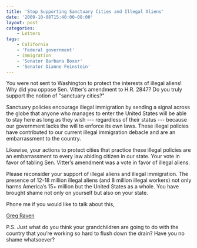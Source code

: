 ```yaml
---
title: 'Stop Supporting Sanctuary Cities and Illegal Aliens'
date: '2009-10-08T15:40:00-08:00'
layout: post
categories:
    - Letters
tags:
    - California
    - 'Federal government'
    - immigration
    - 'Senator Barbara Boxer'
    - 'Senator Dianne Feinstein'
---
```


You were not sent to Washington to protect the interests of illegal aliens! Why did you oppose Sen. Vitter’s amendment to H.R. 2847? Do you truly support the notion of "sanctuary cities?"  
  
Sanctuary policies encourage illegal immigration by sending a signal across the globe that anyone who manages to enter the United States will be able to stay here as long as they wish --- regardless of their status --- because our government lacks the will to enforce its own laws. These illegal policies have contributed to our current illegal immigration debacle and are an embarrassment to the country.

Likewise, your actions to protect cities that practice these illegal policies are an embarrassment to every law abiding citizen in our state. Your vote in favor of tabling Sen. Vitter’s amendment was a vote in favor of illegal aliens.

Please reconsider your support of illegal aliens and illegal immigration. The presence of 12-18 million illegal aliens (and 8 million illegal workers) not only harms America’s 15+ million but the United States as a whole. You have brought shame not only on yourself but also on your state.

Phone me if you would like to talk about this,

[Greg Raven](https://www.gregraven.org/)

P.S. Just what do you think your grandchildren are going to do with the country that you’re working so hard to flush down the drain? Have you no shame whatsoever?